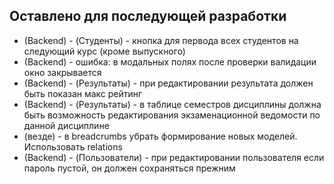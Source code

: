 Оставлено для последующей разработки
------------------------------------

* (Backend) - (Студенты) - кнопка для первода всех студентов на следующий курс (кроме выпускного)
* (Backend) - ошибка: в модальных полях после проверки валидации окно закрывается
* (Backend) - (Результаты) - при редактировании результата должен быть показан макс рейтинг
* (Backend) - (Результаты) - в таблице семестров дисциплины должна быть возможность редактирования экзаменационной ведомости по данной дисциплине
* (везде) - в breadcrumbs убрать формирование новых моделей. Использовать  relations
* (Backend) - (Пользователи) - при редактировании пользователя если пароль пустой, он должен сохраняться прежним
